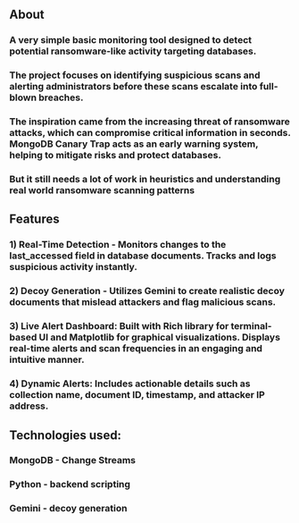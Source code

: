 ## About
### A very simple basic monitoring tool designed to detect potential ransomware-like activity targeting databases.
### The project focuses on identifying suspicious scans and alerting administrators before these scans escalate into full-blown breaches.
### The inspiration came from the increasing threat of ransomware attacks, which can compromise critical information in seconds. MongoDB Canary Trap acts as an early warning system, helping to mitigate risks and protect databases.
### But it still needs a lot of work in heuristics and understanding real world ransomware scanning patterns 

## Features
### 1) Real-Time Detection - Monitors changes to the last_accessed field in database documents. Tracks and logs suspicious activity instantly.

### 2) Decoy Generation - Utilizes Gemini to create realistic decoy documents that mislead attackers and flag malicious scans.

### 3) Live Alert Dashboard: Built with Rich library for terminal-based UI and Matplotlib for graphical visualizations. Displays real-time alerts and scan frequencies in an engaging and intuitive manner.

### 4) Dynamic Alerts: Includes actionable details such as collection name, document ID, timestamp, and attacker IP address.

## Technologies used:
### MongoDB - Change Streams 
### Python - backend scripting
### Gemini - decoy generation

